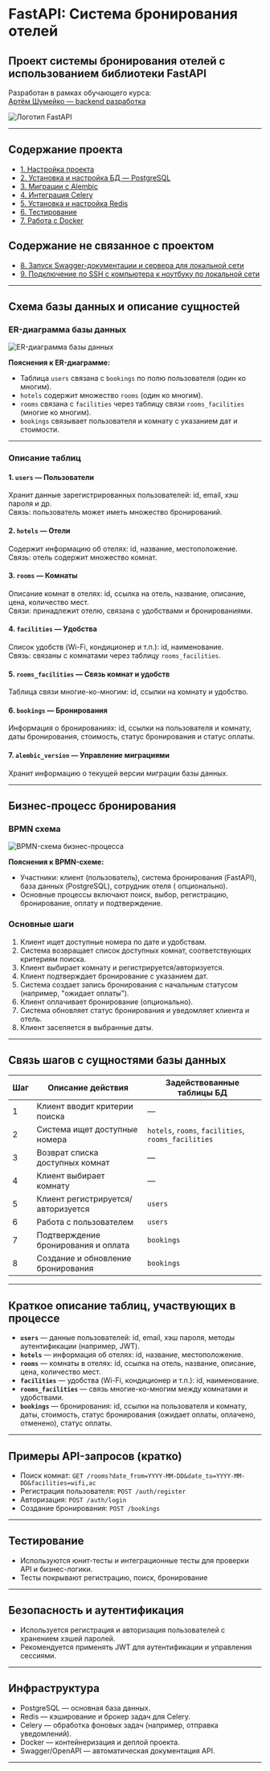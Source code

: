# FastAPI: Система бронирования отелей

## Проект системы бронирования отелей с использованием библиотеки FastAPI

Разработан в рамках обучающего курса:  
[Артём Шумейко — backend разработка](https://artemshumeiko.zenclass.ru/public/products)

![Логотип FastAPI](https://fastapi.tiangolo.com/img/logo-margin/logo-teal.png)

---

## Содержание проекта

- [1. Настройка проекта](/course_helpers/2%20Осваиваем%20FastAPI/FastApi.md)
- [2. Установка и настройка БД — PostgreSQL](/course_helpers/3%20База%20данных%20и%20паттерны/PostgreSQL.md)
- [3. Миграции с Alembic](/course_helpers/3%20База%20данных%20и%20паттерны/Alembic.md)
- [4. Интеграция Celery](/course_helpers/6%20Кэширование%20с%20Redis/Celery.md)
- [5. Установка и настройка Redis](/course_helpers/6%20Кэширование%20с%20Redis/Redis.md)
- [6. Тестирование](/course_helpers/7%20Тестирование/Testing.md)
- [7. Работа с Docker](/course_helpers/9%20Docker%20и%20деплой%20проекта/Docker.md)

## Содержание не связанное с проектом

- [8. Запуск Swagger-документации и сервера для локальной сети](/course_helpers/9%20Docker%20и%20деплой%20проекта/Localhost.md)
- [9. Подключение по SSH с компьютера к ноутбуку по локальной сети](/course_helpers/9%20Docker%20и%20деплой%20проекта/ssh.md)

---

## Схема базы данных и описание сущностей

### ER-диаграмма базы данных

![ER-диаграмма базы данных](/course_helpers/alembic_version_2.png)

**Пояснения к ER-диаграмме:**

- Таблица `users` связана с `bookings` по полю пользователя (один ко многим).
- `hotels` содержит множество `rooms` (один ко многим).
- `rooms` связана с `facilities` через таблицу связи `rooms_facilities` (многие ко многим).
- `bookings` связывает пользователя и комнату с указанием дат и стоимости.

---

### Описание таблиц

#### 1. `users` — Пользователи

Хранит данные зарегистрированных пользователей: id, email, хэш пароля и др.  
Связь: пользователь может иметь множество бронирований.

#### 2. `hotels` — Отели

Содержит информацию об отелях: id, название, местоположение.  
Связь: отель содержит множество комнат.

#### 3. `rooms` — Комнаты

Описание комнат в отелях: id, ссылка на отель, название, описание, цена, количество мест.  
Связи: принадлежит отелю, связана с удобствами и бронированиями.

#### 4. `facilities` — Удобства

Список удобств (Wi-Fi, кондиционер и т.п.): id, наименование.  
Связь: связаны с комнатами через таблицу `rooms_facilities`.

#### 5. `rooms_facilities` — Связь комнат и удобств

Таблица связи многие-ко-многим: id, ссылки на комнату и удобство.

#### 6. `bookings` — Бронирования

Информация о бронированиях: id, ссылки на пользователя и комнату, даты бронирования, стоимость, статус бронирования и
статус оплаты.

#### 7. `alembic_version` — Управление миграциями

Хранит информацию о текущей версии миграции базы данных.

---

## Бизнес-процесс бронирования

### BPMN схема

![BPMN-схема бизнес-процесса](/course_helpers/BPMN.png)

**Пояснения к BPMN-схеме:**

- Участники: клиент (пользователь), система бронирования (FastAPI), база данных (PostgreSQL), сотрудник отеля (
  опционально).
- Основные процессы включают поиск, выбор, регистрацию, бронирование, оплату и подтверждение.

### Основные шаги

1. Клиент ищет доступные номера по дате и удобствам.
2. Система возвращает список доступных комнат, соответствующих критериям поиска.
3. Клиент выбирает комнату и регистрируется/авторизуется.
4. Клиент подтверждает бронирование с указанием дат.
5. Система создает запись бронирования с начальным статусом (например, "ожидает оплаты").
6. Клиент оплачивает бронирование (опционально).
7. Система обновляет статус бронирования и уведомляет клиента и отель.
8. Клиент заселяется в выбранные даты.

---

## Связь шагов с сущностями базы данных

| Шаг | Описание действия                   | Задействованные таблицы БД                          |
|-----|-------------------------------------|-----------------------------------------------------|
| 1   | Клиент вводит критерии поиска       | —                                                   |
| 2   | Система ищет доступные номера       | `hotels`, `rooms`, `facilities`, `rooms_facilities` |
| 3   | Возврат списка доступных комнат     | —                                                   |
| 4   | Клиент выбирает комнату             | —                                                   |
| 5   | Клиент регистрируется/авторизуется  | `users`                                             |
| 6   | Работа с пользователем              | `users`                                             |
| 7   | Подтверждение бронирования и оплата | `bookings`                                          |
| 8   | Создание и обновление бронирования  | `bookings`                                          |

---

## Краткое описание таблиц, участвующих в процессе

- **`users`** — данные пользователей: id, email, хэш пароля, методы аутентификации (например, JWT).
- **`hotels`** — информация об отелях: id, название, местоположение.
- **`rooms`** — комнаты в отелях: id, ссылка на отель, название, описание, цена, количество мест.
- **`facilities`** — удобства (Wi-Fi, кондиционер и т.п.): id, наименование.
- **`rooms_facilities`** — связь многие-ко-многим между комнатами и удобствами.
- **`bookings`** — бронирования: id, ссылки на пользователя и комнату, даты, стоимость, статус бронирования (ожидает
  оплаты, оплачено, отменено), статус оплаты.

---

## Примеры API-запросов (кратко)

- Поиск комнат: `GET /rooms?date_from=YYYY-MM-DD&date_to=YYYY-MM-DD&facilities=wifi,ac`
- Регистрация пользователя: `POST /auth/register`
- Авторизация: `POST /auth/login`
- Создание бронирования: `POST /bookings`

---

## Тестирование

- Используются юнит-тесты и интеграционные тесты для проверки API и бизнес-логики.
- Тесты покрывают регистрацию, поиск, бронирование

---

## Безопасность и аутентификация

- Используется регистрация и авторизация пользователей с хранением хэшей паролей.
- Рекомендуется применять JWT для аутентификации и управления сессиями.

---

## Инфраструктура

- PostgreSQL — основная база данных.
- Redis — кэширование и брокер задач для Celery.
- Celery — обработка фоновых задач (например, отправка уведомлений).
- Docker — контейнеризация и деплой проекта.
- Swagger/OpenAPI — автоматическая документация API.

---

